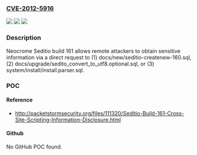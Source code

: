 ### [CVE-2012-5916](https://cve.mitre.org/cgi-bin/cvename.cgi?name=CVE-2012-5916)
![](https://img.shields.io/static/v1?label=Product&message=n%2Fa&color=blue)
![](https://img.shields.io/static/v1?label=Version&message=n%2Fa&color=blue)
![](https://img.shields.io/static/v1?label=Vulnerability&message=n%2Fa&color=brighgreen)

### Description

Neocrome Seditio build 161 allows remote attackers to obtain sensitive information via a direct request to (1) docs/new/seditio-createnew-160.sql, (2) docs/upgrade/sedito_convert_to_utf8.optional.sql, or (3) system/install/install.parser.sql.

### POC

#### Reference
- http://packetstormsecurity.org/files/111320/Seditio-Build-161-Cross-Site-Scripting-Information-Disclosure.html

#### Github
No GitHub POC found.

